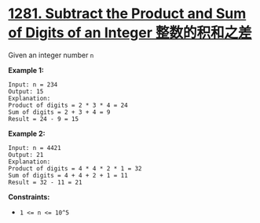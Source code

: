 # [1281. Subtract the Product and Sum of Digits of an Integer 整数的积和之差](https://leetcode.com/problems/subtract-the-product-and-sum-of-digits-of-an-integer/)

Given an integer number `n`

 

**Example 1:**

```
Input: n = 234
Output: 15 
Explanation: 
Product of digits = 2 * 3 * 4 = 24 
Sum of digits = 2 + 3 + 4 = 9 
Result = 24 - 9 = 15
```

**Example 2:**

```
Input: n = 4421
Output: 21
Explanation: 
Product of digits = 4 * 4 * 2 * 1 = 32 
Sum of digits = 4 + 4 + 2 + 1 = 11 
Result = 32 - 11 = 21
```

 

**Constraints:**

- `1 <= n <= 10^5`